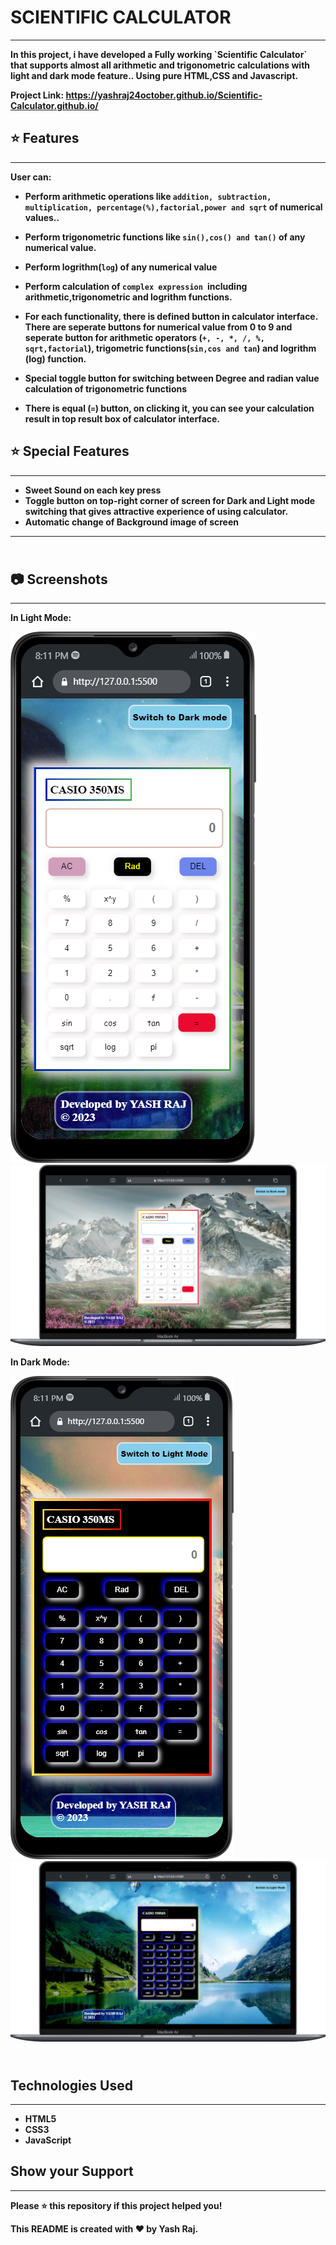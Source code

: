 # <b>  SCIENTIFIC CALCULATOR 
------
<p>In this project, i have developed a Fully working `Scientific Calculator` that supports almost all arithmetic and trigonometric calculations with light and dark mode feature..
Using pure HTML,CSS and Javascript.

 Project Link: https://yashraj24october.github.io/Scientific-Calculator.github.io/

## ⭐ Features
---- 
User can:
* Perform arithmetic operations like `addition, subtraction, multiplication, percentage(%),factorial,power and sqrt` of numerical values..
* Perform trigonometric functions like `sin(),cos() and tan()` of any numerical value.
* Perform logrithm(`log`) of any numerical value
* Perform calculation of `complex expression `including arithmetic,trigonometric and logrithm functions.

* For each functionality, there is defined button in calculator interface. 
There are seperate buttons for numerical value from 0 to 9 and seperate button for arithmetic operators (`+, -, *, /, %, sqrt,factorial`), trigometric functions(`sin,cos and tan`) and logrithm (log) function.
* Special toggle button for switching between Degree and radian value calculation of trigonometric functions
* There is equal (`=`) button, on clicking it, you can see your calculation result in top result box of calculator interface.

## ⭐ Special Features
_________

* Sweet Sound on each key press
* Toggle button on top-right corner of  screen for Dark and Light mode switching that gives attractive experience of using calculator.
* Automatic change of Background image of screen



________
## <br> 📷 Screenshots
----------------
In Light Mode:

<img src="lightModeMobile.png">
<img src="lightModeDesktop.png">

In Dark Mode:

<img src="darkModeMobile.png">
<img src="darkModeDesktop.png">


## <br> Technologies Used
____

* HTML5
* CSS3
* JavaScript

## Show your Support
__________
Please ⭐️ this repository if this project helped you!

This README is created with ❤ by Yash Raj.







